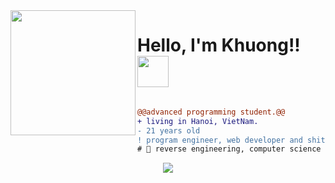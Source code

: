 
<img align="left" height="200" src="https://media.giphy.com/media/ao9DUiTKH60XS/giphy.gif"/>

# Hello, I'm Khuong!! <img src="https://media.giphy.com/media/hVa6t0WpoDOk7Pxb7l/giphy.gif" width="50">

```diff

@@advanced programming student.@@
+ living in Hanoi, VietNam.
- 21 years old
! program engineer, web developer and shitposter
# 📖 reverse engineering, computer science
```
<p  align="center">
<img src="https://user-images.githubusercontent.com/73097560/115834477-dbab4500-a447-11eb-908a-139a6edaec5c.gif">             
<br>
